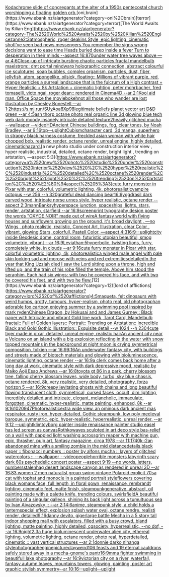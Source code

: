 [Kodachrome slide of congregants at the alter of a 1950s pentecostal church worshipping a floating golden orb.](https://www.ebank.nz/aiartgenerator?category=Kodachrome%2520slide%2520of%2520congregants%2520at%2520the%2520alter%2520of%2520a%25201950s%2520pentecostal%2520church%2520worshipping%2520a%2520floating%2520golden%2520orb.)[oni,brain](https://www.ebank.nz/aiartgenerator?category=oni%2Cbrain)[terror](https://www.ebank.nz/aiartgenerator?category=terror)[The World Awaits by Kilian Eng](https://www.ebank.nz/aiartgenerator?category=The%2520World%2520Awaits%2520by%2520Kilian%2520Eng)[cezanne](https://www.ebank.nz/aiartgenerator?category=cezanne)[2:3](https://www.ebank.nz/aiartgenerator?category=2%3A3)[atmospheric, roger deakins Style, epic lighting, cinematic shotI've seen bad news messengers  You remember the signs wrong decisions  want to ease time Heads buried deep inside a fever Turn to desperation in their minds --aspect 16:8](https://www.ebank.nz/aiartgenerator?category=atmospheric%2C%2520roger%2520deakins%2520Style%2C%2520epic%2520lighting%2C%2520cinematic%2520shotI%27ve%2520seen%2520bad%2520news%2520messengers%2520%2520You%2520remember%2520the%2520signs%2520wrong%2520decisions%2520%2520want%2520to%2520ease%2520time%2520Heads%2520buried%2520deep%2520inside%2520a%2520fever%2520Turn%2520to%2520desperation%2520in%2520their%2520minds%2520--aspect%252016%3A8)[70](https://www.ebank.nz/aiartgenerator?category=70)[under water tree waves above —ar 4:6](https://www.ebank.nz/aiartgenerator?category=under%2520water%2520tree%2520waves%2520above%2520%E2%80%94ar%25204%3A6)[Close-up of intricate bursting chaotic particles fractal mandelbulb maelstrom:: dmt portal mindwarp holographic connection, abstract colourful ice sculptures, soap bubbles, complex organism, particles, dust, fiber, jellyfish, atom, spongelike, oilsick, floating:: Millions of vibrant purple, red, orange particles a surreal landscape that is the fulcrum of a High contrast + Hyper Realistic + 8k Artstation + cinematic lighting, peter mohrbacher, fred tomaselli, victo ngai, roger dean:: rendered in Cinema4D --ar 2:1](https://www.ebank.nz/aiartgenerator?category=Close-up%2520of%2520intricate%2520bursting%2520chaotic%2520particles%2520fractal%2520mandelbulb%2520maelstrom%3A%3A%2520dmt%2520portal%2520mindwarp%2520holographic%2520connection%2C%2520abstract%2520colourful%2520ice%2520sculptures%2C%2520soap%2520bubbles%2C%2520complex%2520organism%2C%2520particles%2C%2520dust%2C%2520fiber%2C%2520jellyfish%2C%2520atom%2C%2520spongelike%2C%2520oilsick%2C%2520floating%3A%3A%2520Millions%2520of%2520vibrant%2520purple%2C%2520red%2C%2520orange%2520particles%2520a%2520surreal%2520landscape%2520that%2520is%2520the%2520fulcrum%2520of%2520a%2520High%2520contrast%2520%2B%2520Hyper%2520Realistic%2520%2B%25208k%2520Artstation%2520%2B%2520cinematic%2520lighting%2C%2520peter%2520mohrbacher%2C%2520fred%2520tomaselli%2C%2520victo%2520ngai%2C%2520roger%2520dean%3A%3A%2520rendered%2520in%2520Cinema4D%2520--ar%25202%3A1)[Kool aid man. Office Space the movie](https://www.ebank.nz/aiartgenerator?category=Kool%2520aid%2520man.%2520Office%2520Space%2520the%2520movie)[bokeh](https://www.ebank.nz/aiartgenerator?category=bokeh)[not all those who wander are lost illustration by Chesley Bonestell —ar 1:2](https://www.ebank.nz/aiartgenerator?category=not%2520all%2520those%2520who%2520wander%2520are%2520lost%2520illustration%2520by%2520Chesley%2520Bonestell%2520%E2%80%94ar%25201%3A2)[<https://s.mj.run/SUyAoa8Xp98>](https://www.ebank.nz/aiartgenerator?category=%3Chttps%3A//s.mj.run/SUyAoa8Xp98%3E)[legitimate beliefs planet vector art D&D green --ar 4:5](https://www.ebank.nz/aiartgenerator?category=legitimate%2520beliefs%2520planet%2520vector%2520art%2520D%26D%2520green%2520--ar%25204%3A5)[ash thorp octane photo real organic line 3d glowing blue tech web dark moody insanely intricate detailed texture](https://www.ebank.nz/aiartgenerator?category=ash%2520thorp%2520octane%2520photo%2520real%2520organic%2520line%25203d%2520glowing%2520blue%2520tech%2520web%2520dark%2520moody%2520insanely%2520intricate%2520detailed%2520texture)[2](https://www.ebank.nz/aiartgenerator?category=2)[heavily glitched mucha --wallpaper --video](https://www.ebank.nz/aiartgenerator?category=heavily%2520glitched%2520mucha%2520--wallpaper%2520--video)[HD](https://www.ebank.nz/aiartgenerator?category=HD)[Ancient Chinese buildings, fog, clear tones, by Noah Bradley, --ar 9:16](https://www.ebank.nz/aiartgenerator?category=Ancient%2520Chinese%2520buildings%2C%2520fog%2C%2520clear%2520tones%2C%2520by%2520Noah%2520Bradley%2C%2520--ar%25209%3A16)[top](https://www.ebank.nz/aiartgenerator?category=top)[--uplight](https://www.ebank.nz/aiartgenerator?category=--uplight)[Cubism](https://www.ebank.nz/aiartgenerator?category=Cubism)[character card, 3d manga, superhero in strappy black harness costume, freckled asian woman with white hair chopped bob, realistic render, octane render, unreal engine, highly detailed, cinematic](https://www.ebank.nz/aiartgenerator?category=character%2520card%2C%25203d%2520manga%2C%2520superhero%2520in%2520strappy%2520black%2520harness%2520costume%2C%2520freckled%2520asian%2520woman%2520with%2520white%2520hair%2520chopped%2520bob%2C%2520realistic%2520render%2C%2520octane%2520render%2C%2520unreal%2520engine%2C%2520highly%2520detailed%2C%2520cinematic)[hazard.](https://www.ebank.nz/aiartgenerator?category=hazard.)[a new photo studio under construction interior view , hyper realistic, industrial, detailed, octane render, bright light , trending on artstation, —aspect 5:3](https://www.ebank.nz/aiartgenerator?category=a%2520new%2520photo%2520studio%2520under%2520construction%2520interior%2520view%2520%2C%2520hyper%2520realistic%2C%2520industrial%2C%2520detailed%2C%2520octane%2520render%2C%2520bright%2520light%2520%2C%2520trending%2520on%2520artstation%2C%2520%E2%80%94aspect%25205%3A3)[cute furry monster in Pixar with star, colorful, volumetric lighting, 4k, photorealistic](https://www.ebank.nz/aiartgenerator?category=cute%2520furry%2520monster%2520in%2520Pixar%2520with%2520star%2C%2520colorful%2C%2520volumetric%2520lighting%2C%25204k%2C%2520photorealistic)[vampire octopus --w 256 --h 320](https://www.ebank.nz/aiartgenerator?category=vampire%2520octopus%2520--w%2520256%2520--h%2520320)[grateful dead dancing bear](https://www.ebank.nz/aiartgenerator?category=grateful%2520dead%2520dancing%2520bear)[16:9](https://www.ebank.nz/aiartgenerator?category=16%3A9)[yggdrasil dark carved wood, intricate norse urnes style, hyper realistic, octane render --aspect 2:3](https://www.ebank.nz/aiartgenerator?category=yggdrasil%2520dark%2520carved%2520wood%2C%2520intricate%2520norse%2520urnes%2520style%2C%2520hyper%2520realistic%2C%2520octane%2520render%2520--aspect%25202%3A3)[mann](https://www.ebank.nz/aiartgenerator?category=mann)[Banksy](https://www.ebank.nz/aiartgenerator?category=Banksy)[hyperspace junction, spaceships, lights, stars, render, artstation, starfield --ar 16:9](https://www.ebank.nz/aiartgenerator?category=hyperspace%2520junction%2C%2520spaceships%2C%2520lights%2C%2520stars%2C%2520render%2C%2520artstation%2C%2520starfield%2520--ar%252016%3A9)[screenprint typography design poster the words "OXYDE NOIR" made out of wire](https://www.ebank.nz/aiartgenerator?category=screenprint%2520typography%2520design%2520poster%2520the%2520words%2520%22OXYDE%2520NOIR%22%2520made%2520out%2520of%2520wire)[A fantasy world with flying houses and sunflowers growing on the ground, it's broad daylight , —no Wings , photo realistic, realistic, Concept Art, Illustration, clear Color , vibrant, glowing Stars, colorfull, Pastell Color, —aspect 4:3](https://www.ebank.nz/aiartgenerator?category=A%2520fantasy%2520world%2520with%2520flying%2520houses%2520and%2520sunflowers%2520growing%2520on%2520the%2520ground%2C%2520it%27s%2520broad%2520daylight%2520%2C%2520%E2%80%94no%2520Wings%2520%2C%2520photo%2520realistic%2C%2520realistic%2C%2520Concept%2520Art%2C%2520Illustration%2C%2520clear%2520Color%2520%2C%2520vibrant%2C%2520glowing%2520Stars%2C%2520colorfull%2C%2520Pastell%2520Color%2C%2520%E2%80%94aspect%25204%3A3)[16:9](https://www.ebank.nz/aiartgenerator?category=16%3A9)[--uplight](https://www.ebank.nz/aiartgenerator?category=--uplight)[city inside Geodesic dome, control room, futuristic utopian beautiful, smog volumetric, vibrant --ar 16:9](https://www.ebank.nz/aiartgenerator?category=city%2520inside%2520Geodesic%2520dome%2C%2520control%2520room%2C%2520futuristic%2520utopian%2520beautiful%2C%2520smog%2520volumetric%2C%2520vibrant%2520--ar%252016%3A9)[Leviathan:5](https://www.ebank.nz/aiartgenerator?category=Leviathan%3A5)[hyperbolic, twisting lions, furry, completely white, in clouds --ar 9:16](https://www.ebank.nz/aiartgenerator?category=hyperbolic%2C%2520twisting%2520lions%2C%2520furry%2C%2520completely%2520white%2C%2520in%2520clouds%2520--ar%25209%3A16)[cute furry monster in Pixar with star, colorful,volumetric lighting, 4k, photorealistic](https://www.ebank.nz/aiartgenerator?category=cute%2520furry%2520monster%2520in%2520Pixar%2520with%2520star%2C%2520colorful%2Cvolumetric%2520lighting%2C%25204k%2C%2520photorealistic)[a winged male angel with pale skin looking sad and morose with veins and red extremities](https://www.ebank.nz/aiartgenerator?category=a%2520winged%2520male%2520angel%2520with%2520pale%2520skin%2520looking%2520sad%2520and%2520morose%2520with%2520veins%2520and%2520red%2520extremities)[detailed](https://www.ebank.nz/aiartgenerator?category=detailed)[In the year that King Uzziah died I saw the Lord sitting upon a throne, high and lifted up; and the train of his robe filled the temple. Above him stood the seraphim. Each had six wings: with two he covered his face, and with two he covered his feet, and with two he flew.](https://www.ebank.nz/aiartgenerator?category=In%2520the%2520year%2520that%2520King%2520Uzziah%2520died%2520I%2520saw%2520the%2520Lord%2520sitting%2520upon%2520a%2520throne%2C%2520high%2520and%2520lifted%2520up%3B%2520and%2520the%2520train%2520of%2520his%2520robe%2520filled%2520the%2520temple.%2520Above%2520him%2520stood%2520the%2520seraphim.%2520Each%2520had%2520six%2520wings%3A%2520with%2520two%2520he%2520covered%2520his%2520face%2C%2520and%2520with%2520two%2520he%2520covered%2520his%2520feet%2C%2520and%2520with%2520two%2520he%2520flew.)[12](https://www.ebank.nz/aiartgenerator?category=12)[lord of afflictions](https://www.ebank.nz/aiartgenerator?category=lord%2520of%2520afflictions)[4:5](https://www.ebank.nz/aiartgenerator?category=4%3A5)[maqueta, felt dinosaurs with weird humps, grotty, tumours, hyper-realism, photo real, old photograph](https://www.ebank.nz/aiartgenerator?category=maqueta%2C%2520felt%2520dinosaurs%2520with%2520weird%2520humps%2C%2520grotty%2C%2520tumours%2C%2520hyper-realism%2C%2520photo%2520real%2C%2520old%2520photograph)[an adorable fox cartoon enjoying summer by a swimming pool inspired by mark ryden](https://www.ebank.nz/aiartgenerator?category=an%2520adorable%2520fox%2520cartoon%2520enjoying%2520summer%2520by%2520a%2520swimming%2520pool%2520inspired%2520by%2520mark%2520ryden)[Chinese Dragon, by Hokusai and and James Gurney:: Black paper with Intricate and vibrant Gold line work, Tarot Card, Mandelbulb fractal::  Full of Golden layers::  Portrait:: Trending on Artstation::  Incredible Black and Gold Gothic Illustration::  Exquisite detail --w 1024 --h 2304](https://www.ebank.nz/aiartgenerator?category=Chinese%2520Dragon%2C%2520by%2520Hokusai%2520and%2520and%2520James%2520Gurney%3A%3A%2520Black%2520paper%2520with%2520Intricate%2520and%2520vibrant%2520Gold%2520line%2520work%2C%2520Tarot%2520Card%2C%2520Mandelbulb%2520fractal%3A%3A%2520%2520Full%2520of%2520Golden%2520layers%3A%3A%2520%2520Portrait%3A%3A%2520Trending%2520on%2520Artstation%3A%3A%2520%2520Incredible%2520Black%2520and%2520Gold%2520Gothic%2520Illustration%3A%3A%2520%2520Exquisite%2520detail%2520--w%25201024%2520--h%25202304)[cute tiger made in pixar, detailed, unreal engine, realistic hair](https://www.ebank.nz/aiartgenerator?category=cute%2520tiger%2520made%2520in%2520pixar%2C%2520detailed%2C%2520unreal%2520engine%2C%2520realistic%2520hair)[An ancient city near a Volcano on an island with a big explosion reflecting in the water with snow topped mountains in the background at night moon is crying symmetrical composition, tolkien —ar 16:9](https://www.ebank.nz/aiartgenerator?category=An%2520ancient%2520city%2520near%2520a%2520Volcano%2520on%2520an%2520island%2520with%2520a%2520big%2520explosion%2520reflecting%2520in%2520the%2520water%2520with%2520snow%2520topped%2520mountains%2520in%2520the%2520background%2520at%2520night%2520moon%2520is%2520crying%2520symmetrical%2520composition%2C%2520tolkien%2520%E2%80%94ar%252016%3A9)[9:16](https://www.ebank.nz/aiartgenerator?category=9%3A16)[An underwater fantasy city, with buildings and streets made of biotech materials and glowing with bioluminescence. cinematic lighting, octane render --ar 16:9](https://www.ebank.nz/aiartgenerator?category=An%2520underwater%2520fantasy%2520city%2C%2520with%2520buildings%2520and%2520streets%2520made%2520of%2520biotech%2520materials%2520and%2520glowing%2520with%2520bioluminescence.%2520cinematic%2520lighting%2C%2520octane%2520render%2520--ar%252016%3A9)[a clerk comes back home after a long day at work, cinematic style with dark depressive mood, realistic by Maiko Aoji Esao Andrews --ar 16:8](https://www.ebank.nz/aiartgenerator?category=a%2520clerk%2520comes%2520back%2520home%2520after%2520a%2520long%2520day%2520at%2520work%2C%2520cinematic%2520style%2520with%2520dark%2520depressive%2520mood%2C%2520realistic%2520by%2520Maiko%2520Aoji%2520Esao%2520Andrews%2520--ar%252016%3A8)[toyota gt 86 in a park, cherry blossom tree, falling cherry blossom leaves, wide body, turbo, sky blue chassis, octane rendered, 8k, very realistic, very detailed, photography, forza horizon 5 --ar 16:9](https://www.ebank.nz/aiartgenerator?category=toyota%2520gt%252086%2520in%2520a%2520park%2C%2520cherry%2520blossom%2520tree%2C%2520falling%2520cherry%2520blossom%2520leaves%2C%2520wide%2520body%2C%2520turbo%2C%2520sky%2520blue%2520chassis%2C%2520octane%2520rendered%2C%25208k%2C%2520very%2520realistic%2C%2520very%2520detailed%2C%2520photography%2C%2520forza%2520horizon%25205%2520--ar%252016%3A9)[creepy levitating ghosts with chains and long beautiful flowing translucent cloth, symmetrical, cursed faces, occult, dim lighting, incredibly detailed and intricate, elegant, melancholic, immaculate, forgotten, cinematic, hyper-realistic, matte painting, enhanced, 8k --ar 9:16](https://www.ebank.nz/aiartgenerator?category=creepy%2520levitating%2520ghosts%2520with%2520chains%2520and%2520long%2520beautiful%2520flowing%2520translucent%2520cloth%2C%2520symmetrical%2C%2520cursed%2520faces%2C%2520occult%2C%2520dim%2520lighting%2C%2520incredibly%2520detailed%2520and%2520intricate%2C%2520elegant%2C%2520melancholic%2C%2520immaculate%2C%2520forgotten%2C%2520cinematic%2C%2520hyper-realistic%2C%2520matte%2520painting%2C%2520enhanced%2C%25208k%2520--ar%25209%3A16)[1020947](https://www.ebank.nz/aiartgenerator?category=1020947)[Photorealistic](https://www.ebank.nz/aiartgenerator?category=Photorealistic)[extra wide view. an ominous dark ancient mas respirator. rusty iron. hyper-detailed. Gothic steampunk. low poly medieval baroque. symmetric. epic. hyper-realistic. hyperrealistic. unreal render. --ar 9:12 --uplight](https://www.ebank.nz/aiartgenerator?category=extra%2520wide%2520view.%2520an%2520ominous%2520dark%2520ancient%2520mas%2520respirator.%2520rusty%2520iron.%2520hyper-detailed.%2520Gothic%2520steampunk.%2520low%2520poly%2520medieval%2520baroque.%2520symmetric.%2520epic.%2520hyper-realistic.%2520hyperrealistic.%2520unreal%2520render.%2520--ar%25209%3A12%2520--uplight)[klimt](https://www.ebank.nz/aiartgenerator?category=klimt)[cyborg painter inside renaissance painter studio easel has led screen as canvas](https://www.ebank.nz/aiartgenerator?category=cyborg%2520painter%2520inside%2520renaissance%2520painter%2520studio%2520easel%2520has%2520led%2520screen%2520as%2520canvas)[Rothko](https://www.ebank.nz/aiartgenerator?category=Rothko)[waves sculpted in art deco style bas-relief on a wall with dappled light washing across](https://www.ebank.nz/aiartgenerator?category=waves%2520sculpted%2520in%2520art%2520deco%2520style%2520bas-relief%2520on%2520a%2520wall%2520with%2520dappled%2520light%2520washing%2520across)[grim reaper with machine gun, epic, thrasher, pulp art, fantasy magazine, circa 1978 --ar 11:17](https://www.ebank.nz/aiartgenerator?category=grim%2520reaper%2520with%2520machine%2520gun%2C%2520epic%2C%2520thrasher%2C%2520pulp%2520art%2C%2520fantasy%2520magazine%2C%2520circa%25201978%2520--ar%252011%3A17)[40k::2](https://www.ebank.nz/aiartgenerator?category=40k%3A%3A2)[an abandoned mine with a smiling zombie in the mid distance](https://www.ebank.nz/aiartgenerator?category=an%2520abandoned%2520mine%2520with%2520a%2520smiling%2520zombie%2520in%2520the%2520mid%2520distance)[details,](https://www.ebank.nz/aiartgenerator?category=details%2C)[black paper :: fibonacci numbers :: poster by alfons mucha :: layers of glitched watercolors :: --wallpaper --video](https://www.ebank.nz/aiartgenerator?category=black%2520paper%2520%3A%3A%2520fibonacci%2520numbers%2520%3A%3A%2520poster%2520by%2520alfons%2520mucha%2520%3A%3A%2520layers%2520of%2520glitched%2520watercolors%2520%3A%3A%2520--wallpaper%2520--video)[people](https://www.ebank.nz/aiartgenerator?category=people)[horrible monsters labyrinth scary dark 60s psychedelic concert poster --aspect 9:19 --no words, letters, numbers](https://www.ebank.nz/aiartgenerator?category=horrible%2520monsters%2520labyrinth%2520scary%2520dark%252060s%2520psychedelic%2520concert%2520poster%2520--aspect%25209%3A19%2520--no%2520words%2C%2520letters%2C%2520numbers)[stalenhag desert landscape canyon as rendered in unreal 3D   --ar 16:8](https://www.ebank.nz/aiartgenerator?category=stalenhag%2520desert%2520landscape%2520canyon%2520as%2520rendered%2520in%2520unreal%25203D%2520%2520%2520--ar%252016%3A8)[3 women 2 men naturalist group swing vintage Polaroid explicit 70s](https://www.ebank.nz/aiartgenerator?category=3%2520women%25202%2520men%2520naturalist%2520group%2520swing%2520vintage%2520Polaroid%2520explicit%252070s)[a cat with tophat and monocle in a painted portrait style](https://www.ebank.nz/aiartgenerator?category=a%2520cat%2520with%2520tophat%2520and%2520monocle%2520in%2520a%2520painted%2520portrait%2520style)[flowers covering black womans face, full length, in floral gown, renaissance, rembrandt lighting, cinematic feel, matte finish, steampunk](https://www.ebank.nz/aiartgenerator?category=flowers%2520covering%2520black%2520womans%2520face%2C%2520full%2520length%2C%2520in%2520floral%2520gown%2C%2520renaissance%2C%2520rembrandt%2520lighting%2C%2520cinematic%2520feel%2C%2520matte%2520finish%2C%2520steampunk)[generative, abstract, oil painting made with a palette knife, trending colours, swirls](https://www.ebank.nz/aiartgenerator?category=generative%2C%2520abstract%2C%2520oil%2520painting%2520made%2520with%2520a%2520palette%2520knife%2C%2520trending%2520colours%2C%2520swirls)[field](https://www.ebank.nz/aiartgenerator?category=field)[A beautiful painting of a singular galleon, shining its back light across a tumultuous sea by Ivan Aivazovsky :: --ar 2:1](https://www.ebank.nz/aiartgenerator?category=A%2520beautiful%2520painting%2520of%2520a%2520singular%2520galleon%2C%2520shining%2520its%2520back%2520light%2520across%2520a%2520tumultuous%2520sea%2520by%2520Ivan%2520Aivazovsky%2520%3A%3A%2520--ar%25202%3A1)[4:6](https://www.ebank.nz/aiartgenerator?category=4%3A6)[anime, steampunk style, a child holds a lantern](https://www.ebank.nz/aiartgenerator?category=anime%2C%2520steampunk%2520style%2C%2520a%2520child%2520holds%2520a%2520lantern)[special effect, explosion splash water oval, octane rendre, realisti render, detailed](https://www.ebank.nz/aiartgenerator?category=special%2520effect%2C%2520explosion%2520splash%2520water%2520oval%2C%2520octane%2520rendre%2C%2520realisti%2520render%2C%2520detailed)[9:16](https://www.ebank.nz/aiartgenerator?category=9%3A16)[danny devito, giger](https://www.ebank.nz/aiartgenerator?category=danny%2520devito%2C%2520giger)[large battle Mecha in a 5 story tall indoor shopping mall with escalators, filled with a busy crowd, bland lighting, matte painting, highly detailed, cgsociety, hyperrealistic, --no dof, --ar 16:9](https://www.ebank.nz/aiartgenerator?category=large%2520battle%2520Mecha%2520in%2520a%25205%2520story%2520tall%2520indoor%2520shopping%2520mall%2520with%2520escalators%2C%2520filled%2520with%2520a%2520busy%2520crowd%2C%2520bland%2520lighting%2C%2520matte%2520painting%2C%2520highly%2520detailed%2C%2520cgsociety%2C%2520hyperrealistic%2C%2520--no%2520dof%2C%2520--ar%252016%3A9)[night](https://www.ebank.nz/aiartgenerator?category=night)[2:3](https://www.ebank.nz/aiartgenerator?category=2%3A3)[a huge bioluminescent underwater alien city, ethereal lighting, volumetric lighting, octane render, photo real, hyperdetailed, cinematic :: vast vertical structures --ar 2:1](https://www.ebank.nz/aiartgenerator?category=a%2520huge%2520bioluminescent%2520underwater%2520alien%2520city%2C%2520ethereal%2520lighting%2C%2520volumetric%2520lighting%2C%2520octane%2520render%2C%2520photo%2520real%2C%2520hyperdetailed%2C%2520cinematic%2520%3A%3A%2520vast%2520vertical%2520structures%2520--ar%25202%3A1)[donnie darko nihanga style](https://www.ebank.nz/aiartgenerator?category=donnie%2520darko%2520nihanga%2520style)[photograph](https://www.ebank.nz/aiartgenerator?category=photograph)[engine](https://www.ebank.nz/aiartgenerator?category=engine)[picture](https://www.ebank.nz/aiartgenerator?category=picture)[clay](https://www.ebank.nz/aiartgenerator?category=clay)[weird](https://www.ebank.nz/aiartgenerator?category=weird)[106 feasts and 19 eternal cauldrons safely stored away in a mecha-gnome's pantr](https://www.ebank.nz/aiartgenerator?category=106%2520feasts%2520and%252019%2520eternal%2520cauldrons%2520safely%2520stored%2520away%2520in%2520a%2520mecha-gnome%27s%2520pantr)[16:9](https://www.ebank.nz/aiartgenerator?category=16%3A9)[mma fighter swimming in beautifull lake photography --ar 16:9](https://www.ebank.nz/aiartgenerator?category=mma%2520fighter%2520swimming%2520in%2520beautifull%2520lake%2520photography%2520--ar%252016%3A9)[victorian city on a river, waterfall, fantasy autumn leaves, mountains towers, glowing, painting, poster art graphic stylish symmertry--ar 10:16](https://www.ebank.nz/aiartgenerator?category=victorian%2520city%2520on%2520a%2520river%2C%2520waterfall%2C%2520fantasy%2520autumn%2520leaves%2C%2520mountains%2520towers%2C%2520glowing%2C%2520painting%2C%2520poster%2520art%2520graphic%2520stylish%2520symmertry--ar%252010%3A16)[--uplight](https://www.ebank.nz/aiartgenerator?category=--uplight)[--uplight](https://www.ebank.nz/aiartgenerator?category=--uplight)